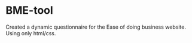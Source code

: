 # BME-tool
Created a dynamic questionnaire for the Ease of doing business website. Using only html/css.
